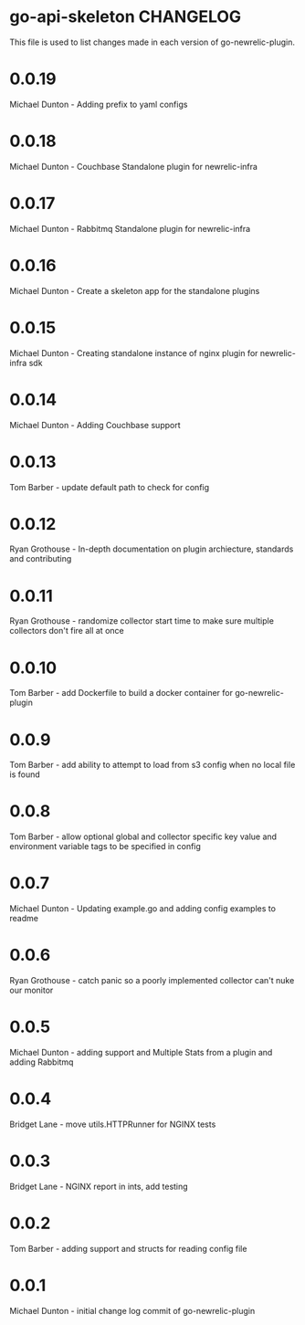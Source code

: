 go-api-skeleton CHANGELOG
==============================

This file is used to list changes made in each version of go-newrelic-plugin.

# 0.0.19

Michael Dunton - Adding prefix to yaml configs

# 0.0.18

Michael Dunton - Couchbase Standalone plugin for newrelic-infra

# 0.0.17

Michael Dunton - Rabbitmq Standalone plugin for newrelic-infra

# 0.0.16

Michael Dunton - Create a skeleton app for the standalone plugins

# 0.0.15

Michael Dunton - Creating standalone instance of nginx plugin for newrelic-infra sdk

# 0.0.14

Michael Dunton - Adding Couchbase support

# 0.0.13

Tom Barber - update default path to check for config

# 0.0.12

Ryan Grothouse - In-depth documentation on plugin archiecture, standards and contributing

# 0.0.11

Ryan Grothouse - randomize collector start time to make sure multiple collectors don't fire all at once

# 0.0.10

Tom Barber - add Dockerfile to build a docker container for go-newrelic-plugin

# 0.0.9

Tom Barber - add ability to attempt to load from s3 config when no local file is found

# 0.0.8

Tom Barber - allow optional global and collector specific key value and environment variable tags to be specified in config

# 0.0.7

Michael Dunton - Updating example.go and adding config examples to readme

# 0.0.6

Ryan Grothouse - catch panic so a poorly implemented collector can't nuke our monitor

# 0.0.5
Michael Dunton - adding support and Multiple Stats from a plugin and adding Rabbitmq

# 0.0.4
Bridget Lane - move utils.HTTPRunner for NGINX tests

# 0.0.3

Bridget Lane - NGINX report in ints, add testing

# 0.0.2

Tom Barber - adding support and structs for reading config file

# 0.0.1

Michael Dunton - initial change log commit of go-newrelic-plugin
